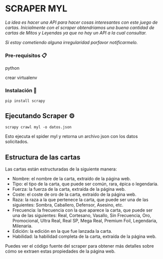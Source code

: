 # SCRAPER MYL

_La idea es hacer una API para hacer cosas interesantes con este juego de cartas. Inicialmente con el scraper obtendriamos una buena cantidad de cartas de Mitos y Leyendas ya que no hay un API a la cual consultar._

_Si estoy cometiendo alguna irregularidad porfavor notificarmelo._

### Pre-requisitos 📋

python

crear virtualenv

### Instalación 🔧

```
pip install scrapy
```
## Ejecutando Scraper ⚙️

```
scrapy crawl myl -o datos.json
```
Esto ejecuta el spider myl y retorna un archivo json con los datos solicitados.

## Estructura de las cartas

Las cartas están estructuradas de la siguiente manera:

- Nombre: el nombre de la carta, extraído de la página web.
- Tipo: el tipo de la carta, que puede ser común, rara, épica o legendaria.
- Fuerza: la fuerza de la carta, extraída de la página web.
- Coste: el coste de oro de la carta, extraído de la página web.
- Raza: la raza a la que pertenece la carta, que puede ser una de las siguientes: Sombra, Caballero, Defensor, Asesino, etc.
- Frecuencia: la frecuencia con la que aparece la carta, que puede ser una de las siguientes: Real, Cortesano, Vasallo, Sin Frecuencia, Oro, Promocional, Ultra Real, Real SP, Mega Real, Premium Foil, Legendaria, Milenaria.
- Edición: la edición en la que fue lanzada la carta.
- Habilidad: la habilidad completa de la carta, extraída de la página web.

Puedes ver el código fuente del scraper para obtener más detalles sobre cómo se extraen estas propiedades de la página web.


